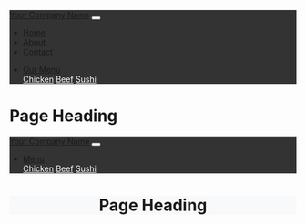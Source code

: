 <!DOCTYPE html>
<html lang="en">
<head>
  <meta charset="UTF-8">
  <meta name="viewport" content="width=device-width, initial-scale=1, shrink-to-fit=no">
  <link rel="stylesheet" href="https://maxcdn.bootstrapcdn.com/bootstrap/4.0.0/css/bootstrap.min.css">
  <style>
    body {
      padding-top: 56px; /* Adjusted for the fixed navbar height */
    }
    .navbar {
      transition: background-color 0.3s;
    }
    .navbar-scrolled {
      background-color: #333; /* Change background color when scrolled */
    }
  </style>
</head>
<body>

<nav class="navbar navbar-expand-lg navbar-dark bg-dark fixed-top">
  <a class="navbar-brand" href="#">Your Company Name</a>
  <button class="navbar-toggler" type="button" data-toggle="collapse" data-target="#navbarNav" aria-controls="navbarNav" aria-expanded="false" aria-label="Toggle navigation">
    <span class="navbar-toggler-icon"></span>
  </button>
  <div class="collapse navbar-collapse justify-content-center" id="navbarNav">
    <ul class="navbar-nav">
      <li class="nav-item active">
        <a class="nav-link" href="#">Home</a>
      </li>
      <li class="nav-item">
        <a class="nav-link" href="#">About</a>
      </li>
      <li class="nav-item">
        <a class="nav-link" href="#">Contact</a>
      </li>
    </ul>
    <ul class="navbar-nav ml-auto">
      <li class="nav-item dropdown">
        <a class="nav-link dropdown-toggle" href="#" id="navbarDropdownMenuLink" role="button" data-toggle="dropdown" aria-haspopup="true" aria-expanded="false">
          Our Menu
        </a>
        <div class="dropdown-menu dropdown-menu-full" aria-labelledby="navbarDropdownMenuLink">
          <a class="dropdown-item" href="#">Chicken</a>
          <a class="dropdown-item" href="#">Beef</a>
          <a class="dropdown-item" href="#">Sushi</a>
        </div>
      </li>
    </ul>
  </div>
</nav>

<!-- Page Content -->
<div class="container">
  <h1 class="mt-5 text-center">Page Heading</h1>
  <!-- Add your content here -->
</div>

<script src="https://code.jquery.com/jquery-3.2.1.slim.min.js"></script>
<script src="https://cdnjs.cloudflare.com/ajax/libs/popper.js/1.12.9/umd/popper.min.js"></script>
<script src="https://maxcdn.bootstrapcdn.com/bootstrap/4.0.0/js/bootstrap.min.js"></script>

<script>
  // Change navbar background on scroll
  $(window).scroll(function() {
    if ($(this).scrollTop() > 50) {
      $('.navbar').addClass('navbar-scrolled');
    } else {
      $('.navbar').removeClass('navbar-scrolled');
    }
  });
</script>

</body>
</html>






<!DOCTYPE html>
<html lang="en">
<head>
    <meta charset="UTF-8">
    <meta name="viewport" content="width=device-width, initial-scale=1, maximum-scale=1, user-scalable=no">
    <title>Your Restaurant Name</title>
    <link rel="stylesheet" href="https://maxcdn.bootstrapcdn.com/bootstrap/4.5.2/css/bootstrap.min.css">
    <style>
        body {
            padding-top: 56px; /* Adjust this value according to your fixed navbar height */
        }
        .navbar {
            background-color: #333;
        }
        .navbar-dark .navbar-toggler-icon {
            background-color: #fff;
        }
        .dropdown-menu {
            background-color: #333;
        }
        .dropdown-item {
            color: #fff;
        }
        .jumbotron {
            text-align: center;
            background-color: #f8f9fa;
            margin-bottom: 0;
        }
    </style>
</head>
<body>

<nav class="navbar navbar-expand-lg fixed-top navbar-dark">
    <a class="navbar-brand" href="#">Your Company Name</a>
    <button class="navbar-toggler" type="button" data-toggle="collapse" data-target="#navbarNavDropdown"
            aria-controls="navbarNavDropdown" aria-expanded="false" aria-label="Toggle navigation">
        <span class="navbar-toggler-icon"></span>
    </button>
    <div class="collapse navbar-collapse" id="navbarNavDropdown">
        <ul class="navbar-nav ml-auto">
            <li class="nav-item dropdown">
                <a class="nav-link dropdown-toggle" href="#" id="navbarDropdownMenuLink" role="button"
                   data-toggle="dropdown" aria-haspopup="true" aria-expanded="false">
                    Menu
                </a>
                <div class="dropdown-menu" aria-labelledby="navbarDropdownMenuLink">
                    <a class="dropdown-item" href="#" onclick="showItem('chicken')">Chicken</a>
                    <a class="dropdown-item" href="#" onclick="showItem('beef')">Beef</a>
                    <a class="dropdown-item" href="#" onclick="showItem('sushi')">Sushi</a>
                </div>
            </li>
        </ul>
    </div>
</nav>

<div class="jumbotron">
    <h1 class="display-4">Page Heading</h1>
</div>

<script src="https://code.jquery.com/jquery-3.5.1.slim.min.js"></script>
<script src="https://cdn.jsdelivr.net/npm/@popperjs/core@2.10.2/dist/umd/popper.min.js"></script>
<script src="https://maxcdn.bootstrapcdn.com/bootstrap/4.5.2/js/bootstrap.min.js"></script>
<script>
    function showItem(item) {
        // Add logic to display information and image for the selected item
        console.log(`Displaying information for ${item}`);
    }
</script>
</body>
</html>

